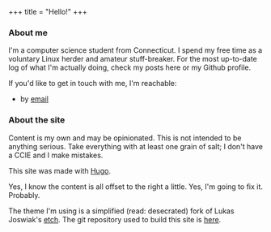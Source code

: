 +++
title = "Hello!"
+++

### About me

I'm a computer science student from Connecticut. I spend my free time as a voluntary Linux herder and amateur stuff-breaker. For the most up-to-date log of what I'm actually doing, check my posts here or my Github profile.

If you'd like to get in touch with me, I'm reachable:
- by [email](mailto:contact@wporter.org)

### About the site

Content is my own and may be opinionated. This is not intended to be anything serious. Take everything with at least one grain of salt; I don't have a CCIE and I make mistakes.

This site was made with [Hugo](https://gohugo.io).

Yes, I know the content is all offset to the right a little. Yes, I'm going to fix it. Probably.

The theme I'm using is a simplified (read: desecrated) fork of Lukas Joswiak's [etch](https://github.com/LukasJoswiak/etch). The git repository used to build this site is [here](https://github.com/hpst3r/etch).